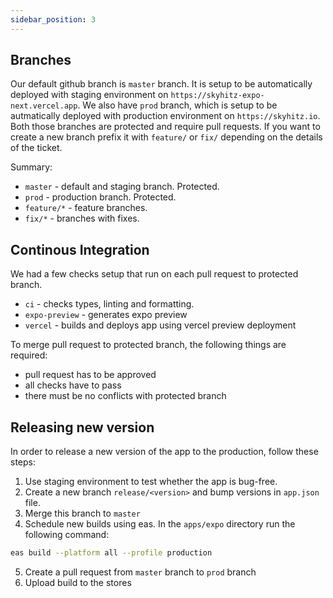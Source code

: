 ```yaml
---
sidebar_position: 3
---
```


## Branches

Our default github branch is `master` branch. It is setup to be automatically deployed with staging environment on `https://skyhitz-expo-next.vercel.app`.
We also have `prod` branch, which is setup to be autmatically deployed with production environment on `https://skyhitz.io`.
Both those branches are protected and require pull requests.
If you want to create a new branch prefix it with `feature/` or `fix/` depending on the details of the ticket.

Summary:

- `master` - default and staging branch. Protected.
- `prod` - production branch. Protected.
- `feature/*` - feature branches.
- `fix/*` - branches with fixes.

## Continous Integration

We had a few checks setup that run on each pull request to protected branch.

- `ci` - checks types, linting and formatting.
- `expo-preview` - generates expo preview
- `vercel` - builds and deploys app using vercel preview deployment

To merge pull request to protected branch, the following things are required:

- pull request has to be approved
- all checks have to pass
- there must be no conflicts with protected branch

## Releasing new version

In order to release a new version of the app to the production, follow these steps:

1. Use staging environment to test whether the app is bug-free.
2. Create a new branch `release/<version>` and bump versions in `app.json` file.
3. Merge this branch to `master`
4. Schedule new builds using eas. In the `apps/expo` directory run the following command:

```sh
eas build --platform all --profile production
```

5. Create a pull request from `master` branch to `prod` branch
6. Upload build to the stores
